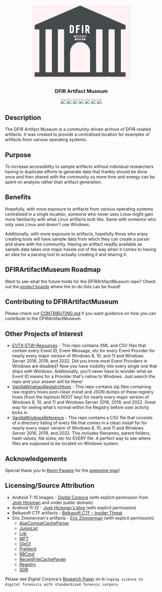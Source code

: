 
<p align="center">
   <a href="https://github.com/AndrewRathbun/DFIRArtifactMuseum">
   <img src="https://raw.githubusercontent.com/AndrewRathbun/DFIRArtifactMuseum/main/DFIRArtifactMuseumLogo.jpg" alt="Logo" width="329" height="250">
   </a>
<h3 align="center">DFIR Artifact Museum</h3>
<p align="center">
   <a href="LICENSE" alt="License">
   <img src="https://img.shields.io/github/license/AndrewRathbun/DFIRArtifactMuseum?style=flat-square" /></a>
   <a href="https://github.com/AndrewRathbun/DFIRArtifactMuseum/issues" alt="Issues">
   <img src="https://img.shields.io/github/issues/AndrewRathbun/DFIRArtifactMuseum?style=flat-square" /></a>
   <a href="https://github.com/AndrewRathbun/DFIRArtifactMuseum/graphs/contributors" alt="Contributors">
   <img src="https://img.shields.io/github/contributors/AndrewRathbun/DFIRArtifactMuseum?style=flat-square" /></a>
   <a href="https://github.com/AndrewRathbun/DFIRArtifactMuseum/pulls?q=is%3Apr+is%3Aclosed" alt="Closed PRs">
   <img src="https://img.shields.io/github/issues-pr-closed/AndrewRathbun/DFIRArtifactMuseum?style=flat-square" /></a>
   <a href="https://github.com/AndrewRathbun/DFIRArtifactMuseum/network/members/" alt="Forks">
   <img src="https://img.shields.io/github/forks/AndrewRathbun/DFIRArtifactMuseum?style=flat-square" /></a>
   <a href="https://github.com/AndrewRathbun/DFIRArtifactMuseum/stargazers/" alt="Stars">
   <img src="https://img.shields.io/github/stars/AndrewRathbun/DFIRArtifactMuseum?style=flat-square" /></a>
   <a href="https://github.com/AndrewRathbun/DFIRArtifactMuseum/watchers/" alt="Watchers">
   <img src="https://img.shields.io/github/watchers/AndrewRathbun/DFIRArtifactMuseum?style=flat-square" /></a>
</p>
</p>

## Description
The DFIR Artifact Museum is a community-driven archive of DFIR-related artifacts. It was created to provide a centralized location for examples of artifacts from various operating systems. 

## Purpose
To increase accessibility to sample artifacts without individual researchers having to duplicate efforts to generate data that frankly should be done once and then shared with the community so more time and energy can be spent on analysis rather than artifact generation. 

## Benefits
Hopefully, with more exposure to artifacts from various operating systems centralized in a single location, someone who never uses Linux might gain more familiarity with what Linux artifacts look like. Same with someone who only uses Linux and doesn't use Windows. 

Additionally, with more exposure to artifacts, hopefully those who enjoy creating tools will have sample data from which they can create a parser and share with the community. Having an artifact readily available as sample data takes one major hassle out of the way when it comes to having an idea for a parsing tool to actually creating it and sharing it. 

## DFIRArtifactMuseum Roadmap
Want to see what the future holds for the DFIRArtifactMuseum repo? Check out the [project boards](https://github.com/AndrewRathbun/DFIRArtifactMuseum/projects) where the to-do lists can be found! 

## Contributing to DFIRArtifactMuseum
Please check out [CONTRIBUTING.md](https://github.com/AndrewRathbun/DFIRArtifactMuseum/blob/main/CONTRIBUTING.md) if you want guidance on how you can contribute to the DFIRArtifactMuseum. 

## Other Projects of Interest

* [EVTX-ETW-Resources](https://github.com/nasbench/EVTX-ETW-Resources) - This repo contains XML and CSV files that contain every Event ID, Event Message, etc for every Event Provider for nearly every major version of Windows 8, 10, and 11 and Windows Server 2016, 2019, and 2022. Did you know most Event Providers in Windows are disabled? Now you have visibility into every single one that ships with Windows. Additionally, you'll never have to wonder what an Event ID means for a Provider that's native to Windows. Just search the repo and your answer will be there!
* [VanillaWindowsRegistryHives](https://github.com/AndrewRathbun/VanillaWindowsRegistryHives) - This repo contains zip files containing raw registry hives post-clean install and JSON dumps of these registry hives (from the topmost ROOT key) for nearly every major version of Windows 8, 10, and 11 and Windows Server 2016, 2019, and 2022. Great way for seeing what's normal within the Registry before user activity kicks in.
* [VanillaWindowsReference](https://github.com/AndrewRathbun/VanillaWindowsReference) - This repo contains a CSV file that consists of a directory listing of every file that comes in a clean install for for nearly every major version of Windows 8, 10, and 11 and Windows Server 2016, 2019, and 2022. This includes filenames, parent folders, hash values, file sizes, etc for EVERY file. A perfect way to see where files are supposed to be located on Windows system.

## Acknowledgements

Special thank you to [Kevin Pagano](https://twitter.com/KevinPagano3) for the [awesome logo](https://github.com/AndrewRathbun/DFIRArtifactMuseum/blob/main/DFIRArtifactMuseumLogo.jpg)!

## Licensing/Source Attribution

* Android 7-10 Images - [Digital Corpora](https://digitalcorpora.org/corpora/cell-phones) (with explicit permission from [Josh Hickman](https://twitter.com/josh_hickman1) and under public domain)
* Android 11-12 - [Josh Hickman's blog](https://thebinaryhick.blog/) (with explicit permission)
* Belkasoft CTF artifacts - [Belkasoft CTF - Insider Threat](https://belkasoft.com/ctf_march/)
* Eric Zimmerman's artifacts - [Eric Zimmerman](https://twitter.com/EricRZimmerman) (with explicit permission)
   * [AppCompatCacheParser](https://github.com/EricZimmerman/AppCompatCacheParser/tree/master/AppCompatCacheParserTest/TestFiles)
   * [JumpList](https://github.com/EricZimmerman/JumpList/tree/master/JumpList.Test/TestFiles)
   * [Lnk](https://github.com/EricZimmerman/Lnk/tree/master/Lnk.Test/TestFiles)
   * [MFT](https://github.com/EricZimmerman/MFT/tree/master/MFT.Test/TestFileshttps://github.com/EricZimmerman/MFT/tree/master/MFT.Test/TestFiles)
   * [OleCf](https://github.com/EricZimmerman/OleCf/tree/master/OleCf.Test/TestFiles)
   * [Prefetch](https://github.com/EricZimmerman/Prefetch/tree/master/Prefetch.Test/TestFiles)
   * [RBCmd](https://github.com/EricZimmerman/RBCmd/tree/master/RecycleBin.Test/TestFiles)
   * [RecentFileCacheParser](https://github.com/EricZimmerman/RecentFileCacheParser/tree/master/RecentFileCache.Test/Files)
   * [Registry](https://github.com/EricZimmerman/Registry/tree/master/Registry.Test)
   * [SDB](https://github.com/EricZimmerman/SDB/tree/master/SBD.Test/Test%20Files)

Please see Digital Corpora's [Research Paper](https://simson.net/clips/academic/2009.DFRWS.Corpora.pdf) on `Bringing science to digital forensics with standardized
forensic corpora`
